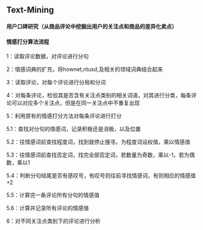 
## Text-Mining
#### 用户口碑研究（从商品评论中挖掘出用户的关注点和商品的差异化卖点）

#### 情感打分算法流程

1：读取评论数据，对评论进行分句

2：情感词典的扩充，将hownet,ntusd,及相关的领域词典结合起来

3：读取评论，对每个评论进行分局和分词

4：对每条评论，检验其是否含有关注点类别的相关词语，对其进行分类，每条评论可以对应多个关注点，但是在同一关注点中不重复出现

5：利用原有的情感打分方法对每条评论进行打分

5.1：查找对分句的情感词，记录积极还是消极，以及位置

5.2：往情感词前查找程度词，找到就停止搜寻。为程度词设权值，乘以情感值

5.3：往情感词前查找否定词，找完全部否定词，若数量为奇数，乘以-1，若为偶数，乘以1

5.4：判断分句结尾是否有感叹号，有叹号则往前寻找情感词，有则相应的情感值+2

5.5：计算完一条评论所有分句的情感值

5.6：计算并记录所有评论的情感值

6：对不同关注点类别下的评论进行分析


